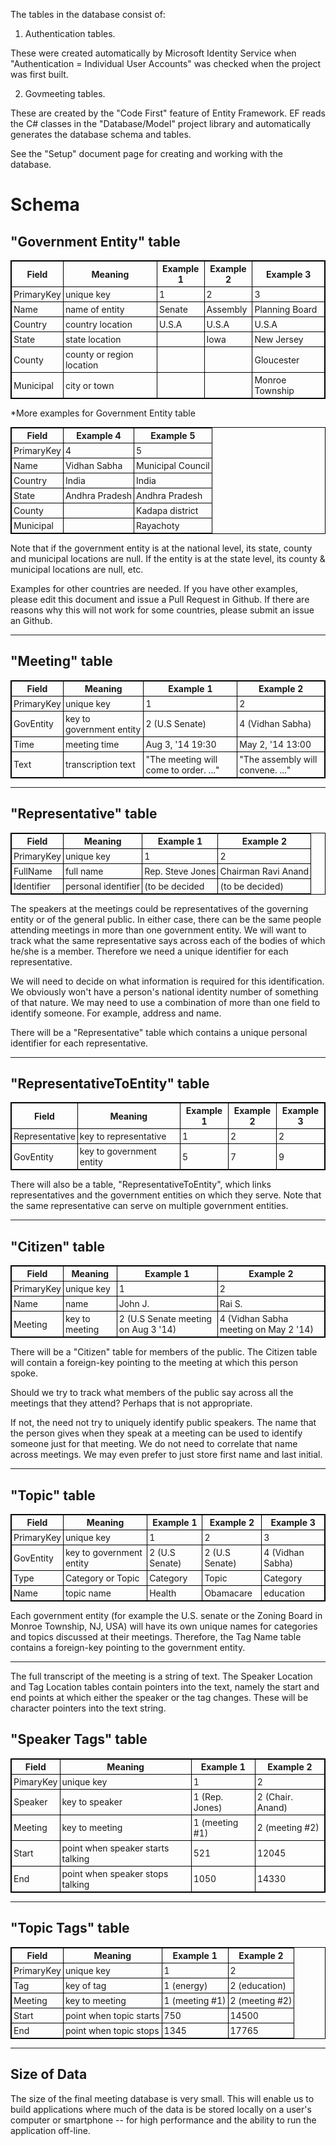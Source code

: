 <style>
  table {
  font-size: 100%;
}

table, th, td {
  border: 1px solid black;
  border-collapse: collapse;
  font-weight: normal;
}
th, td {
  padding: 3px;
}
th {
  text-align: left;
}
th {
  text-align: center;
  font-weight: bold;
}
</style>

The tables in the database consist of:

1. Authentication tables.

These were created automatically by Microsoft Identity Service when "Authentication = Individual User Accounts" was checked when the project was first built.

2. Govmeeting tables.

These are created by the "Code First" feature of Entity Framework. EF reads the C# classes in the "Database/Model" project library and automatically generates the database schema and tables.

See the "Setup" document page for creating and working with the database.

# Schema

## "Government Entity" table

<table>
<tr><th>Field</th><th>Meaning</th><th>Example 1</th><th>Example 2</th><th>Example 3</th></tr>
<tr><td>PrimaryKey</td><td>unique key</td><td>1</td><td>2</td><td>3</td></tr>
<tr><td>Name</td><td>name of entity</td><td>Senate</td><td>Assembly</td><td>Planning Board</td></tr>
<tr><td>Country</td><td>country location</td><td>U.S.A</td><td>U.S.A</td><td>U.S.A</td></tr>
<tr><td>State</td><td>state location</td><td></td><td>Iowa</td><td>New Jersey</td></tr>
<tr><td>County</td><td>county or region location</td><td></td><td></td><td>Gloucester</td></tr>
<tr><td>Municipal</td><td>city or town</td><td></td><td></td><td>Monroe Township</td></tr>
</table>

*More examples for Government Entity table

<table>
<tr><th>Field</th><th>Example 4</th><th>Example 5</th></tr>
<tr><td>PrimaryKey</td><td>4</td><td>5</td></tr> 
<tr><td>Name</td><td>Vidhan Sabha</td><td>Municipal Council</td></tr>
<tr><td>Country</td><td>India</td><td>India</td></tr>
<tr><td>State</td><td>Andhra Pradesh</td><td>Andhra Pradesh</td></tr>
<tr><td>County</td><td></td><td>Kadapa district</td></tr>
<tr><td>Municipal</td><td></td><td>Rayachoty</td></tr>
</table>

Note that if the government entity is at the national level, its state, county and municipal locations are null. If the entity is at the state level, its county & municipal locations are null, etc.

Examples for other countries are needed. If you have other examples, please edit this document and issue a Pull Request in Github. If there are reasons why this will not work for some countries, please submit an issue an Github.

___

## "Meeting" table

<table>
<tr><th>Field</th><th>Meaning</th><th>Example 1</th><th>Example 2</th></tr>
<tr><td>PrimaryKey</td><td>unique key</td><td>1</td><td>2</td></tr>
<tr><td>GovEntity</td><td>key to government entity</td><td>2 (U.S Senate)</td><td>4 (Vidhan Sabha)</td></tr>
<tr><td>Time</td><td>meeting time</td><td>Aug 3, '14 19:30</td><td>May 2, '14 13:00</td></tr>
<tr><td>Text</td><td>transcription text</td><td>"The meeting will come to order. ..."</td><td>"The assembly will convene. ..."</td></tr>
</table>

___

## "Representative" table

<table>
<tr><th>Field</th><th>Meaning</th><th>Example 1</th><th>Example 2</th></tr>
<tr><td>PrimaryKey</td><td>unique key</td><td>1</td><td>2</td></tr>
<tr><td>FullName</td><td>full name</td><td>Rep. Steve Jones</td><td>Chairman Ravi Anand</td></tr>
<tr><td>Identifier</td><td>personal identifier</td><td>(to be decided</td><td>(to be decided)</td></tr>
</table>

The speakers at the meetings could be representatives of the governing entity or of the general public. In either case, there can be the same people attending meetings in more than one government entity. We will want to track  what the same representative says across each of the bodies of which he/she is a member. Therefore we need a unique identifier for each representative.

We will need to decide on what information is required for this identification. We obviously won't have a person's national identity number of something of that nature. We may need to use a combination of more than one field to identify someone. For example, address and name.

There will be a "Representative" table which contains a unique personal identifier for each representative.

___

## "RepresentativeToEntity" table

<table>
<tr><th>Field</th><th>Meaning</th><th>Example 1</th><th>Example 2</th><th>Example 3</th></tr>
<tr><td>Representative</td><td>key to representative</td><td>1</td><td>2</td><td>2</td></tr>
<tr><td>GovEntity</td><td>key to government entity</td><td> 5</td><td> 7</td><td> 9</td></tr>
</table>

There will also be a table, "RepresentativeToEntity", which links representatives and the government entities on which they serve. Note that the same representative can serve on multiple government entities.

___

## "Citizen" table

<table>
<tr><th>Field</th><th>Meaning</th><th>Example 1</th><th>Example 2</th></tr>
<tr><td>PrimaryKey</td><td>unique key</td><td>1</td><td>2</td></tr>
<tr><td>Name</td><td>name</td><td>John J.</td><td>Rai S.</td></tr>
<tr><td>Meeting</td><td>key to meeting</td><td>2 (U.S Senate meeting on Aug 3 '14)</td><td>4 (Vidhan Sabha meeting on May 2 '14)</td></tr>
</table>

There will be a "Citizen" table for members of the public. The Citizen table will contain a foreign-key pointing to the meeting at which this person spoke.

Should we try to track what members of the public say across all the meetings that they attend? Perhaps that is not appropriate.

 If not, the need not try to uniquely identify public speakers. The name that the person gives when they speak at a meeting can be used to identify someone just for that meeting. We do not need to correlate that name across meetings. We may even prefer to just store first name and last initial.


___

## "Topic" table

<table>
<tr><th>Field</th><th>Meaning</th><th>Example 1</th><th>Example 2</th><th>Example 3</th></tr>
<tr><td>PrimaryKey</td><td>unique key</td><td>1</td><td>2</td><td>3</td></tr>
<tr><td>GovEntity</td><td>key to government entity</td><td>2 (U.S Senate)</td><td>2 (U.S Senate)</td><td>4 (Vidhan Sabha)</td></tr>
<tr><td>Type</td><td>Category or Topic</td><td>Category</td><td>Topic</td><td>Category</td></tr>
<tr><td>Name</td><td>topic name</td><td>Health</td><td>Obamacare</td><td>education</td></tr>
</table>

Each government entity (for example the U.S. senate or the Zoning Board in Monroe Township, NJ, USA) will have its own unique names for categories and topics discussed at their meetings. Therefore, the Tag Name table contains a foreign-key pointing to the government entity.


___

The full transcript of the meeting is a string of text. The Speaker Location and Tag Location tables contain pointers into the text, namely the start and end points at which either the speaker or the tag changes. These will be character pointers into the text string.

## "Speaker Tags" table

<table>
<tr><th>Field</th><th>Meaning</th><th>Example 1</th><th>Example 2</th></tr>
<tr><td>PimaryKey</td><td>unique key</td><td>1</td><td>2</td></tr>
<tr><td>Speaker</td><td>key to speaker</td><td>1 (Rep. Jones)</td><td>2 (Chair. Anand)</td></tr>
<tr><td>Meeting</td><td>key to meeting</td><td>1 (meeting #1)</td><td>2 (meeting #2)</td></tr>
<tr><td>Start</td><td>point when speaker starts talking</td><td>521</td><td>12045</td></tr>
<tr><td>End</td><td>point when speaker stops talking</td><td>1050</td><td>14330</td></tr>
</table>

___

## "Topic Tags" table

<table>
<tr><th>Field</th><th>Meaning</th><th>Example 1</th><th>Example 2</th></tr>
<tr><td>PrimaryKey</td><td>unique key</td><td>1</td><td>2</td></tr>
<tr><td>Tag</td><td>key of tag</td><td>1 (energy)</td><td>2 (education)</td></tr>
<tr><td>Meeting</td><td>key to meeting</td><td>1 (meeting #1)</td><td>2 (meeting #2)</td></tr>
<tr><td>Start</td><td>point when topic starts</td><td>750</td><td>14500</td></tr>
<tr><td>End</td><td>point when topic stops</td><td>1345</td><td>17765</td></tr>
</table>

___

## Size of Data

The size of the final meeting database is very small. This will enable us to build applications where much of the data is be stored locally on a user's computer or smartphone -- for high performance and the ability to run the application off-line.
